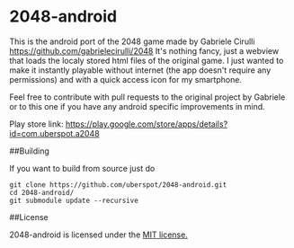 2048-android
============

This is the android port of the 2048 game made by Gabriele Cirulli https://github.com/gabrielecirulli/2048 
It's nothing fancy, just a webview that loads the localy stored html files of the original game. 
I just wanted to make it instantly playable without internet (the app doesn't require any permissions) and with 
a quick access icon for my smartphone.

Feel free to contribute with pull requests to the original project by Gabriele or to this one if you have any android 
specific improvements in mind.

Play store link: https://play.google.com/store/apps/details?id=com.uberspot.a2048

##Building

If you want to build from source just do 

    git clone https://github.com/uberspot/2048-android.git
    cd 2048-android/
    git submodule update --recursive 

##License

2048-android is licensed under the [MIT license.](https://github.com/uberspot/2048-android/blob/master/LICENSE)
